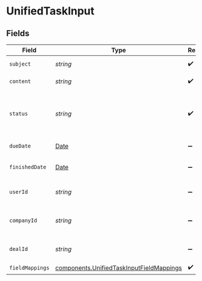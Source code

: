 # UnifiedTaskInput


## Fields

| Field                                                                                                | Type                                                                                                 | Required                                                                                             | Description                                                                                          |
| ---------------------------------------------------------------------------------------------------- | ---------------------------------------------------------------------------------------------------- | ---------------------------------------------------------------------------------------------------- | ---------------------------------------------------------------------------------------------------- |
| `subject`                                                                                            | *string*                                                                                             | :heavy_check_mark:                                                                                   | The subject of the task                                                                              |
| `content`                                                                                            | *string*                                                                                             | :heavy_check_mark:                                                                                   | The content of the task                                                                              |
| `status`                                                                                             | *string*                                                                                             | :heavy_check_mark:                                                                                   | The status of the task. Authorized values are PENDING, COMPLETED.                                    |
| `dueDate`                                                                                            | [Date](https://developer.mozilla.org/en-US/docs/Web/JavaScript/Reference/Global_Objects/Date)        | :heavy_minus_sign:                                                                                   | The due date of the task                                                                             |
| `finishedDate`                                                                                       | [Date](https://developer.mozilla.org/en-US/docs/Web/JavaScript/Reference/Global_Objects/Date)        | :heavy_minus_sign:                                                                                   | The finished date of the task                                                                        |
| `userId`                                                                                             | *string*                                                                                             | :heavy_minus_sign:                                                                                   | The uuid of the user tied to the task                                                                |
| `companyId`                                                                                          | *string*                                                                                             | :heavy_minus_sign:                                                                                   | The uuid fo the company tied to the task                                                             |
| `dealId`                                                                                             | *string*                                                                                             | :heavy_minus_sign:                                                                                   | The uuid of the deal tied to the task                                                                |
| `fieldMappings`                                                                                      | [components.UnifiedTaskInputFieldMappings](../../models/components/unifiedtaskinputfieldmappings.md) | :heavy_check_mark:                                                                                   | N/A                                                                                                  |